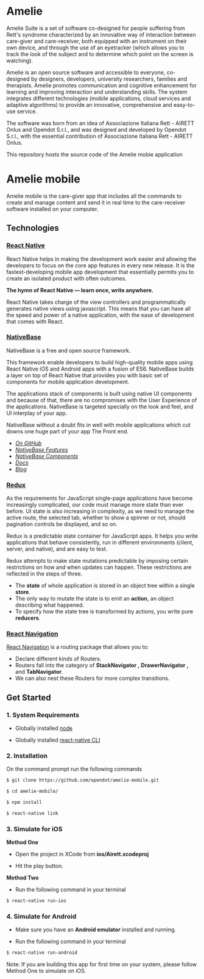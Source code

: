 # Amelie
 Amelie Suite is a set of software co-designed for people suffering from Rett's syndrome characterized by an innovative way of interaction between care-giver and care-receiver, both equipped with an instrument on their own device, and through the use of an eyetracker (which allows you to track the look of the subject and to determine which point on the screen is watching).


Amelie is an open source software and accessible to everyone, co-designed by designers, developers, university researchers, families and therapists. Amelie promotes communication and cognitive enhancement for learning and improving interaction and understanding skills.
The system integrates different technologies (mobile applications, cloud services and adaptive algorithms) to provide an innovative, comprehensive and easy-to-use service. 


The software was born from an idea of Associazione Italiana Rett - AIRETT Onlus and Opendot S.r.l., and was designed and developed by Opendot S.r.l., with the essential contribution of Associazione Italiana Rett - AIRETT Onlus.

This repository hosts the source code of the Amelie mobie application

# Amelie mobile

Amelie mobile is the care-giver app that includes all the commands to create and manage content and send it in real time to the care-receiver software installed on your computer.

## Technologies

### [React Native](https://github.com/facebook/react-native)
React Native helps in making the development work easier and allowing the developers to focus on the core app features in every new release. It is the fastest-developing mobile app development that essentially permits you to create an isolated product with often outcomes.

**The hymn of React Native — learn once, write anywhere.**

React Native takes charge of the view controllers and programmatically generates native views using javascript. This means that you can have all the speed and power of a native application, with the ease of development that comes with React.


### [NativeBase](https://nativebase.io/)

NativeBase is a free and open source framework.

This framework enable developers to build high-quality mobile apps using React Native iOS and Android apps with a fusion of ES6. NativeBase builds a layer on top of React Native that provides you with basic set of components for mobile application development.

The applications stack of components is built using native UI components and because of that, there are no compromises with the User Experience of the applications.  NativeBase is targeted specially on the look and feel, and UI interplay of your app.

NativeBase without a doubt fits in well with mobile applications which cut downs one huge part of your app The Front end.

-	*[On GitHub](https://github.com/GeekyAnts/NativeBase)*
-	*[NativeBase Features](https://docs.nativebase.io/)*
-	*[NativeBase Components](https://docs.nativebase.io/Components.html#Components)*
-	*[Docs](https://docs.nativebase.io/Components.html#Components)*
-	*[Blog](https://blog.nativebase.io/)*


### [Redux](http://redux.js.org)

As the requirements for JavaScript single-page applications have become increasingly complicated, our code must manage more state than ever before. UI state is also increasing in complexity, as we need to manage the active route, the selected tab, whether to show a spinner or not, should pagination controls be displayed, and so on.

Redux is a predictable state container for JavaScript apps. It helps you write applications that behave consistently, run in different environments (client, server, and native), and are easy to test.

Redux attempts to make state mutations predictable by imposing certain restrictions on how and when updates can happen. These restrictions are reflected in the steps of three.

-	The **state** of whole application is stored in an object tree within a single **store**.
-	The only way to mutate the state is to emit an **action**, an object describing what happened.
-	To specify how the state tree is transformed by actions, you write pure **reducers**.


### [React Navigation](https://reactnavigation.org/)
[React Navigation](https://reactnavigation.org/) is a routing package that allows you to:
  * Declare different kinds of Routers.
  * Routers fall into the category of **StackNavigator ,** **DrawerNavigator ,** and **TabNavigator**.
  * We can also nest these Routers for more complex transitions.



## Get Started

### 1. System Requirements

* Globally installed [node](https://nodejs.org/en/)

* Globally installed [react-native CLI](https://facebook.github.io/react-native/docs/getting-started.html)


### 2. Installation

On the command prompt run the following commands

```sh
$ git clone https://github.com/opendot/amelie-mobile.git

$ cd amelie-mobile/

$ npm install
```

```sh
$ react-native link
```


### 3. Simulate for iOS

**Method One**

*	Open the project in XCode from **ios/Airett.xcodeproj**

*	Hit the play button.


**Method Two**

*	Run the following command in your terminal

```sh
$ react-native run-ios
```

### 4. Simulate for Android

*	Make sure you have an **Android emulator** installed and running.

*	Run the following command in your terminal

```sh
$ react-native run-android
```

Note: If you are building this app for first time on your system, please follow Method One to simulate on iOS.
